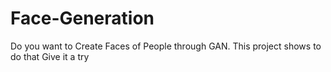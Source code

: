# Face-Generation
Do you want to Create Faces of People through GAN. 
This project shows to do that
Give it a try
